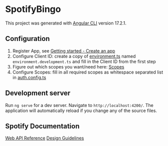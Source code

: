 # SpotifyBingo

This project was generated with [Angular CLI](https://github.com/angular/angular-cli) version 17.2.1.

## Configuration
1. Register App, see [Getting started - Create an app](https://developer.spotify.com/documentation/web-api/tutorials/getting-started#create-an-app)
2. Configure Client ID: create a copy of [environment.ts](src/environments/environment.ts) named `environment.development.ts` and fill in the Client ID from the first step
3. Figure out which scopes you want/need here: [Scopes](https://developer.spotify.com/documentation/web-api/concepts/scopes)
4. Configure Scopes: fill in all required scopes as whitespace separated list in [auth.config.ts](src/app/auth/auth.config.ts)


## Development server
Run `ng serve` for a dev server. Navigate to `http://localhost:4200/`. The application will automatically reload if you change any of the source files.


## Spotify Documentation
[Web API Reference](https://developer.spotify.com/documentation/web-api)
[Design Guidelines](https://developer.spotify.com/documentation/design)

